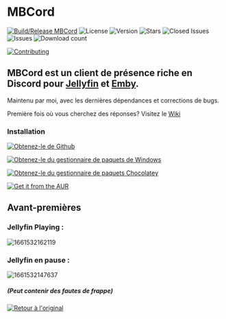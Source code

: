 # MBCord

[![Build/Release MBCord](https://img.shields.io/github/actions/workflow/status/SandwichFox/MBCord/build.yml?label=Build%20MBCord&logo=GitHub&style=for-the-badge)](https://github.com/SandwichFox/MBCord/actions/workflows/build.yml) 
![License](https://img.shields.io/github/license/SandwichFox/MBCord?style=for-the-badge) 
![Version](https://img.shields.io/github/v/release/SandwichFox/MBCord?style=for-the-badge)
![Stars](https://img.shields.io/github/stars/SandwichFox/MBCord?logo=&style=for-the-badge) 
![Closed Issues](https://img.shields.io/github/issues-closed-raw/SandwichFox/MBCord?color=green&&style=for-the-badge) 
![Issues](https://img.shields.io/github/issues-raw/SandwichFox/MBCord?&color=red&style=for-the-badge) 
![Download count](https://img.shields.io/github/downloads/SandwichFox/MBCord/total?style=for-the-badge)

[![Contributing](https://img.shields.io/badge/Contributing-100000?style=for-the-badge&logo=github)](CONTRIBUTING.md)



## MBCord est un client de présence riche en Discord pour [Jellyfin](https://jellyfin.org) et [Emby](https://emby.media/).

Maintenu par moi, avec les dernières dépendances et corrections de bugs.

Première fois où vous cherchez des réponses? Visitez le [Wiki](https://github.com/SandwichFox/MBCord/wiki)

### Installation

[![Obtenez-le de Github](https://img.shields.io/badge/-Obtenez--le%20de%20Github-black?style=for-the-badge&logo=github&logoColor=white)](https://github.com/SandwichFox/MBCord/releases/latest)

[![Obtenez-le du gestionnaire de paquets de Windows](https://img.shields.io/badge/-Obtenez--le%20du%20gestionnaire%20de%20paquets%20de%20Windows-black?style=for-the-badge&logo=windows11&logoColor=blue)](https://winstall.app/apps/SandwichFox.mbcord)

[![Obtenez-le du gestionnaire de paquets Chocolatey](https://img.shields.io/badge/-Obtenez--le%20du%20gestionnaire%20de%20paquets%20Chocolatey-black?style=for-the-badge&logo=chocolatey)](https://community.chocolatey.org/packages/mbcord)
<!---
[![Obtenir sur Flathub](https://img.shields.io/badge/-Obtenir%20sur%20Flathub-black?style=for-the-badge&logo=flathub)](https://flathub.org/apps/details/sh.cider.Cider)
!---->

[![Get it from the AUR](https://img.shields.io/badge/-Obtenez--le%20de%20l'aur%20(Non%20maintenu%20par%20moi)-black?style=for-the-badge&logo=archlinux)](https://aur.archlinux.org/packages/mbcord-appimage)

## Avant-premières

### Jellyfin Playing :

![1661532162119](../image/README/1661532162119.png)

### Jellyfin en pause :

![1661532147637](../image/README/1661532147637.png)

##### (Peut contenir des fautes de frappe)
[![Retour à l'original](https://img.shields.io/badge/-Retour%20%C3%A0%20l'original-black?style=for-the-badge)](https://github.com/SandwichFox/MBCord)
 


